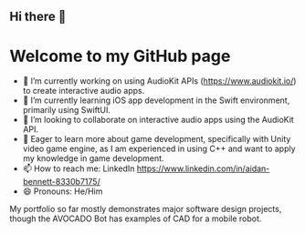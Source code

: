 ## Hi there 👋
# Welcome to my GitHub page

- 🔭 I’m currently working on using AudioKit APIs (https://www.audiokit.io/) to create interactive audio apps.
- 🌱 I’m currently learning iOS app development in the Swift environment, primarily using SwiftUI.
- 👯 I’m looking to collaborate on interactive audio apps using the AudioKit API.
- 🤔 Eager to learn more about game development, specifically with Unity video game engine, as I am experienced in using C++ and want to apply my knowledge in game development.
- 📫 How to reach me: LinkedIn https://www.linkedin.com/in/aidan-bennett-8330b7175/
- 😄 Pronouns: He/Him

My portfolio so far mostly demonstrates major software design projects, though the AVOCADO Bot has examples of CAD for a mobile robot.
